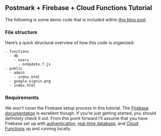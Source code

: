 ## Postmark + Firebase + Cloud Functions Tutorial

The following is some demo code that is included within [this blog post](https://postmarkapp.com/blog/sending-transactional-emails-via-firebase-and-cloud-functions).

### File structure

Here’s a quick structural overview of how this code is organized:

```
- functions
  - db
    - users
      - onUpdate.f.js
- public
  - admin
    - index.html
  - google-signin.png
  - index.html
```

### Requirements

We won’t cover the Firebase setup process in this tutorial. The [Firebase documentation](https://firebase.google.com/docs/web/setup) is excellent though. If you’re just getting started, you should definitely check it out. From this point forward I’ll assume that you have Firebase set up with [authentication](https://firebase.google.com/docs/auth/web/start), [real-time database](https://firebase.google.com/docs/database/web/start), and [Cloud Functions](https://firebase.google.com/docs/functions/get-started) up and running locally.

